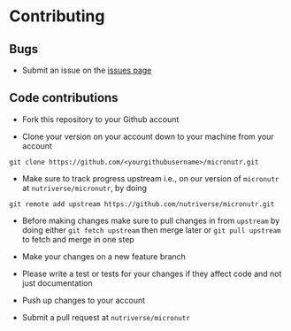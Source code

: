 # Contributing

## Bugs

* Submit an issue on the [issues page](https://github.com/nutriverse/micronutr/issues)

## Code contributions

* Fork this repository to your Github account

* Clone your version on your account down to your machine from your account

```
git clone https://github.com/<yourgithubusername>/micronutr.git
```

* Make sure to track progress upstream i.e., on our version of `micronutr`
at `nutriverse/micronutr`, by doing

```
git remote add upstream https://github.com/nutriverse/micronutr.git
```

* Before making changes make sure to pull changes in from `upstream` by doing
either `git fetch upstream` then merge later or `git pull upstream` to fetch
and merge in one step

* Make your changes on a new feature branch

* Please write a test or tests for your changes if they affect code and not just
documentation

* Push up changes to your account

* Submit a pull request at `nutriverse/micronutr`
